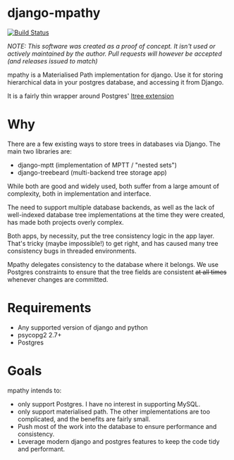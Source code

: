 # django-mpathy

[![Build Status](https://travis-ci.org/craigds/django-mpathy.svg?branch=master)](https://travis-ci.org/craigds/django-mpathy)

*NOTE: This software was created as a proof of concept. It isn't used or actively maintained by the author. Pull requests will however be accepted (and releases issued to match)*

mpathy is a Materialised Path implementation for django. Use it for storing hierarchical data in your postgres database,
and accessing it from Django.

It is a fairly thin wrapper around Postgres' [ltree extension](https://www.postgresql.org/docs/current/static/ltree.html)

# Why

There are a few existing ways to store trees in databases via Django. The main two libraries are:

* django-mptt (implementation of MPTT / "nested sets")
* django-treebeard (multi-backend tree storage app)

While both are good and widely used, both suffer from a large amount of complexity, both in implementation and interface.

The need to support multiple database backends, as well as the lack of well-indexed database tree implementations at the time they were created, has made both projects overly complex.

Both apps, by necessity, put the tree consistency logic in the app layer. That's tricky (maybe impossible!) to get right, and has caused many tree consistency bugs in threaded environments.

Mpathy delegates consistency to the database where it belongs. We use Postgres constraints to ensure that the tree fields are consistent ~~at all times~~ whenever changes are committed.

# Requirements

* Any supported version of django and python
* psycopg2 2.7+
* Postgres

# Goals

mpathy intends to:
 * only support Postgres. I have no interest in supporting MySQL.
 * only support materialised path. The other implementations are too complicated, and the benefits are fairly small.
 * Push most of the work into the database to ensure performance and consistency.
 * Leverage modern django and postgres features to keep the code tidy and performant.
